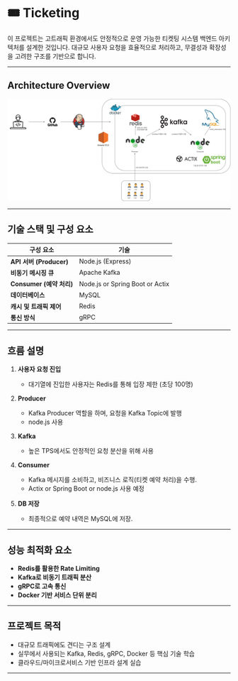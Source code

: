 # 🎟️ Ticketing

이 프로젝트는 고트래픽 환경에서도 안정적으로 운영 가능한 티켓팅 시스템 백엔드 아키텍처를 설계한 것입니다. 대규모 사용자 요청을 효율적으로 처리하고, 무결성과 확장성을 고려한 구조를 기반으로 합니다.

---

## Architecture Overview

![Architecture](docs/images/Ticketing_v2.png)

---

## 기술 스택 및 구성 요소

| 구성 요소 | 기술 |
|-----------|------|
| **API 서버 (Producer)** | Node.js (Express) |
| **비동기 메시징 큐** | Apache Kafka |
| **Consumer (예약 처리)** | Node.js or Spring Boot or Actix |
| **데이터베이스** | MySQL |
| **캐시 및 트래픽 제어** | Redis |
| **통신 방식** | gRPC |

---

## 흐름 설명

1. **사용자 요청 진입**
   - 대기열에 진입한 사용자는 Redis를 통해 입장 제한 (초당 100명)
   
2. **Producer**
   - Kafka Producer 역할을 하며, 요청을 Kafka Topic에 발행
   - node.js 사용

3. **Kafka**
   - 높은 TPS에서도 안정적인 요청 분산을 위해 사용

4. **Consumer**
   - Kafka 메시지를 소비하고, 비즈니스 로직(티켓 예약 처리)을 수행.
   - Actix or Spring Boot or node.js 사용 예정

5. **DB 저장**
   - 최종적으로 예약 내역은 MySQL에 저장.

---

## 성능 최적화 요소

- **Redis를 활용한 Rate Limiting**
-  **Kafka로 비동기 트래픽 분산**
-  **gRPC로 고속 통신**
-  **Docker 기반 서비스 단위 분리**

---

## 프로젝트 목적

- 대규모 트래픽에도 견디는 구조 설계
- 실무에서 사용되는 Kafka, Redis, gRPC, Docker 등 핵심 기술 학습
- 클라우드/마이크로서비스 기반 인프라 설계 실습

---
